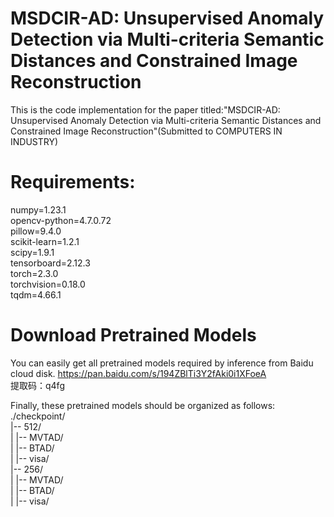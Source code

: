 # MSDCIR-AD: Unsupervised Anomaly Detection via Multi-criteria Semantic Distances and Constrained Image Reconstruction
This is the code implementation for the paper titled:"MSDCIR-AD: Unsupervised Anomaly Detection via Multi-criteria Semantic Distances and Constrained Image Reconstruction"(Submitted to COMPUTERS IN INDUSTRY)

# Requirements:
numpy=1.23.1  
opencv-python=4.7.0.72  
pillow=9.4.0  
scikit-learn=1.2.1  
scipy=1.9.1  
tensorboard=2.12.3  
torch=2.3.0  
torchvision=0.18.0  
tqdm=4.66.1

# Download Pretrained Models
You can easily get all pretrained models required by inference from Baidu cloud disk.
https://pan.baidu.com/s/194ZBlTi3Y2fAki0i1XFoeA  
提取码：q4fg 

Finally, these pretrained models should be organized as follows:  
./checkpoint/  
|-- 512/  
|   |-- MVTAD/  
|   |-- BTAD/  
|   |-- visa/  
|-- 256/  
|   |-- MVTAD/  
|   |-- BTAD/  
|   |-- visa/
